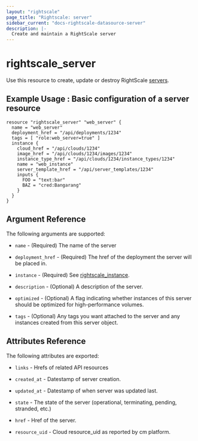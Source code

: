 ```yaml
---
layout: "rightscale"
page_title: "Rightscale: server"
sidebar_current: "docs-rightscale-datasource-server"
description: |-
  Create and maintain a RightScale server
---
```


# rightscale_server

Use this resource to create, update or destroy RightScale [servers](http://reference.rightscale.com/api1.5/resources/ResourceServers.html).

## Example Usage : Basic configuration of a server resource

```hcl
resource "rightscale_server" "web_server" {
  name = "web_server"
  deployment_href = "/api/deployments/1234"
  tags = [ "role:web_server=true" ]
  instance {
    cloud_href = "/api/clouds/1234"
    image_href = "/api/clouds/1234/images/1234"
    instance_type_href = "/api/clouds/1234/instance_types/1234"
    name = "web_instance"
    server_template_href = "/api/server_templates/1234"
    inputs {
      FOO = "text:bar"
      BAZ = "cred:Bangarang"
    }
  }
}
```

## Argument Reference

The following arguments are supported:

* `name` - (Required) The name of the server

* `deployment_href` - (Required) The href of the deployment the server will be placed in.

* `instance` - (Required) See [rightscale_instance](./cm_instance.html).

* `description` - (Optional) A description of the server.

* `optimized` - (Optional) A flag indicating whether instances of this server should be optimized for high-performance volumes.

* `tags` - (Optional) Any tags you want attached to the server and any instances created from this server object.

## Attributes Reference

The following attributes are exported:

* `links` - Hrefs of related API resources

* `created_at` - Datestamp of server creation.

* `updated_at` - Datestamp of when server was updated last.

* `state` - The state of the server (operational, terminating, pending, stranded, etc.)

* `href` - Href of the server.

* `resource_uid` - Cloud resource_uid as reported by cm platform.
